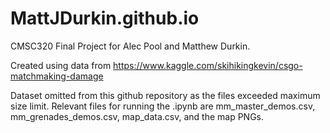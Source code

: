 # MattJDurkin.github.io

CMSC320 Final Project for Alec Pool and Matthew Durkin.

Created using data from https://www.kaggle.com/skihikingkevin/csgo-matchmaking-damage

Dataset omitted from this github repository as the files exceeded maximum size limit. Relevant files for running the .ipynb are mm_master_demos.csv, mm_grenades_demos.csv, map_data.csv, and the map PNGs.
